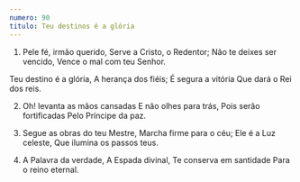 ```yaml
---
numero: 90
titulo: Teu destinos é a glória
---
```

1. Pele fé, irmão querido,
Serve a Cristo, o Redentor;
Não te deixes ser vencido,
Vence o mal com teu Senhor.

Teu destino é a glória,
A herança dos fiéis;
É segura a vitória
Que dará o Rei dos reis.

2. Oh! levanta as mãos cansadas
E não olhes para trás,
Pois serão fortificadas
Pelo Príncipe da paz.

3. Segue as obras do teu Mestre,
Marcha firme para o céu;
Ele é a Luz celeste,
Que ilumina os passos teus.

4. A Palavra da verdade,
A Espada divinal,
Te conserva em santidade
Para o reino eternal.
